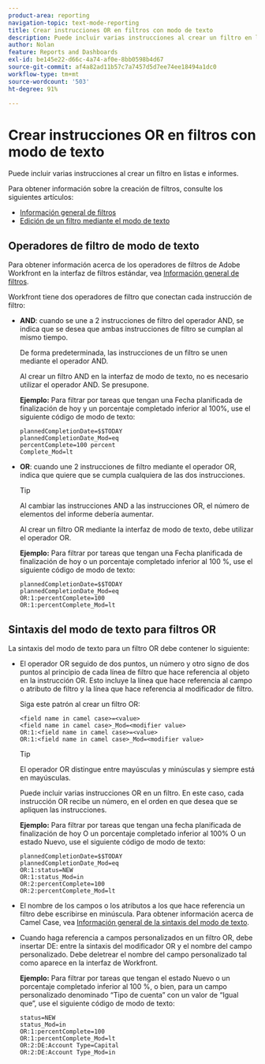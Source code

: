 ```yaml
---
product-area: reporting
navigation-topic: text-mode-reporting
title: Crear instrucciones OR en filtros con modo de texto
description: Puede incluir varias instrucciones al crear un filtro en listas e informes.
author: Nolan
feature: Reports and Dashboards
exl-id: be145e22-d66c-4a74-af0e-8bb0598b4d67
source-git-commit: af4a82ad11b57c7a7457d5d7ee74ee18494a1dc0
workflow-type: tm+mt
source-wordcount: '503'
ht-degree: 91%

---
```


# Crear instrucciones OR en filtros con modo de texto

Puede incluir varias instrucciones al crear un filtro en listas e informes.

Para obtener información sobre la creación de filtros, consulte los siguientes artículos:

* [Información general de filtros](/help/quicksilver/reports-and-dashboards/reports/reporting-elements/filters-overview.md)
* [Edición de un filtro mediante el modo de texto](/help/quicksilver/reports-and-dashboards/reports/text-mode/edit-text-mode-in-filter.md)

## Operadores de filtro de modo de texto

Para obtener información acerca de los operadores de filtros de Adobe Workfront en la interfaz de filtros estándar, vea [Información general de filtros](/help/quicksilver/reports-and-dashboards/reports/reporting-elements/filters-overview.md).

Workfront tiene dos operadores de filtro que conectan cada instrucción de filtro:

* **AND**: cuando se une a 2 instrucciones de filtro del operador AND, se indica que se desea que ambas instrucciones de filtro se cumplan al mismo tiempo.

  De forma predeterminada, las instrucciones de un filtro se unen mediante el operador AND.

  Al crear un filtro AND en la interfaz de modo de texto, no es necesario utilizar el operador AND. Se presupone.

  **Ejemplo:** Para filtrar por tareas que tengan una Fecha planificada de finalización de hoy y un porcentaje completado inferior al 100%, use el siguiente código de modo de texto:

  ```
  plannedCompletionDate=$$TODAY
  plannedCompletionDate_Mod=eq 
  percentComplete=100 percent
  Complete_Mod=lt
  ```

* **OR**: cuando une 2 instrucciones de filtro mediante el operador OR, indica que quiere que se cumpla cualquiera de las dos instrucciones.

  >[!TIP]
  >
  >Al cambiar las instrucciones AND a las instrucciones OR, el número de elementos del informe debería aumentar.

  Al crear un filtro OR mediante la interfaz de modo de texto, debe utilizar el operador OR.

  **Ejemplo:** Para filtrar por tareas que tengan una Fecha planificada de finalización de hoy o un porcentaje completado inferior al 100 %, use el siguiente código de modo de texto:

  ```
  plannedCompletionDate=$$TODAY
  plannedCompletionDate_Mod=eq
  OR:1:percentComplete=100
  OR:1:percentComplete_Mod=lt
  ```

## Sintaxis del modo de texto para filtros OR

La sintaxis del modo de texto para un filtro OR debe contener lo siguiente:

* El operador OR seguido de dos puntos, un número y otro signo de dos puntos al principio de cada línea de filtro que hace referencia al objeto en la instrucción OR. Esto incluye la línea que hace referencia al campo o atributo de filtro y la línea que hace referencia al modificador de filtro.

  Siga este patrón al crear un filtro OR:

  ```
  <field name in camel case>=<value>
  <field name in camel case>_Mod=<modifier value>
  OR:1:<field name in camel case>=<value>
  OR:1:<field name in camel case>_Mod=<modifier value>
  ```

  >[!TIP]
  >
  >El operador OR distingue entre mayúsculas y minúsculas y siempre está en mayúsculas.

  Puede incluir varias instrucciones OR en un filtro. En este caso, cada instrucción OR recibe un número, en el orden en que desea que se apliquen las instrucciones.

  **Ejemplo:** Para filtrar por tareas que tengan una fecha planificada de finalización de hoy O un porcentaje completado inferior al 100% O un estado Nuevo, use el siguiente código de modo de texto:

  ```
  plannedCompletionDate=$$TODAY
  plannedCompletionDate_Mod=eq
  OR:1:status=NEW
  OR:1:status_Mod=in
  OR:2:percentComplete=100
  OR:2:percentComplete_Mod=lt
  ```

* El nombre de los campos o los atributos a los que hace referencia un filtro debe escribirse en minúscula. Para obtener información acerca de Camel Case, vea [Información general de la sintaxis del modo de texto](../../../reports-and-dashboards/reports/text-mode/text-mode-syntax-overview.md).
* Cuando haga referencia a campos personalizados en un filtro OR, debe insertar DE: entre la sintaxis del modificador OR y el nombre del campo personalizado. Debe deletrear el nombre del campo personalizado tal como aparece en la interfaz de Workfront.

  **Ejemplo:** Para filtrar por tareas que tengan el estado Nuevo o un porcentaje completado inferior al 100 %, o bien, para un campo personalizado denominado “Tipo de cuenta” con un valor de “Igual que”, use el siguiente código de modo de texto:

  ```
  status=NEW
  status_Mod=in
  OR:1:percentComplete=100
  OR:1:percentComplete_Mod=lt
  OR:2:DE:Account Type=Capital
  OR:2:DE:Account Type_Mod=in
  ```
